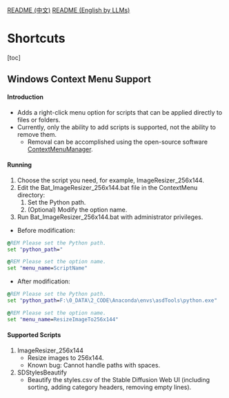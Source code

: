 
[README (中文)](README.md)
[README (English by LLMs)](README_EN.md)

# Shortcuts

[toc]

## Windows Context Menu Support

#### Introduction

- Adds a right-click menu option for scripts that can be applied directly to files or folders.
- Currently, only the ability to add scripts is supported, not the ability to remove them.
  - Removal can be accomplished using the open-source software [ContextMenuManager](https://github.com/BluePointLilac/ContextMenuManager).

#### Running

1. Choose the script you need, for example, ImageResizer_256x144.
2. Edit the Bat_ImageResizer_256x144.bat file in the ContextMenu directory:
   1. Set the Python path.
   2. (Optional) Modify the option name.
3. Run Bat_ImageResizer_256x144.bat with administrator privileges.

- Before modification:

```bat
@REM Please set the Python path.
set "python_path="

@REM Please set the option name.
set "menu_name=ScriptName"
```

- After modification:

```bat
@REM Please set the Python path.
set "python_path=F:\0_DATA\2_CODE\Anaconda\envs\asdTools\python.exe"

@REM Please set the option name.
set "menu_name=ResizeImageTo256x144"
```

#### Supported Scripts

1. ImageResizer_256x144
   * Resize images to 256x144.
   * Known bug: Cannot handle paths with spaces.
2. SDStylesBeautify
   - Beautify the styles.csv of the Stable Diffusion Web UI (including sorting, adding category headers, removing empty lines).
